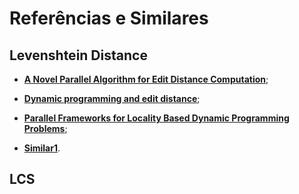 # Referências e Similares

## Levenshtein Distance
* **[A Novel Parallel Algorithm for Edit Distance Computation](http://publications.muet.edu.pk/index.php/muetrj/article/view/125)**;

* **[Dynamic programming
and edit distance](http://www.cs.jhu.edu/~langmea/resources/lecture_notes/dp_and_edit_dist.pdf)**;

* **[Parallel Frameworks for Locality Based Dynamic Programming Problems](http://web2py.iiit.ac.in/research_centres/publications/view_publication/mastersthesis/505)**;

* **[Similar1](https://github.com/aakulkar/Parallel-Edit-Distance)**.

## LCS
